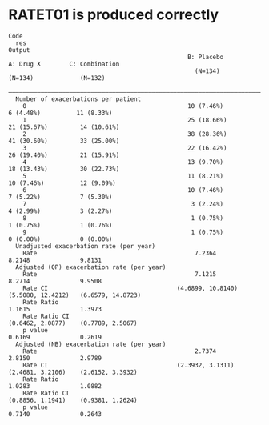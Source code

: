# RATET01 is produced correctly

    Code
      res
    Output
                                                      B: Placebo           A: Drug X        C: Combination  
                                                        (N=134)             (N=134)             (N=132)     
      ——————————————————————————————————————————————————————————————————————————————————————————————————————
      Number of exacerbations per patient                                                                   
        0                                             10 (7.46%)           6 (4.48%)          11 (8.33%)    
        1                                             25 (18.66%)         21 (15.67%)         14 (10.61%)   
        2                                             38 (28.36%)         41 (30.60%)         33 (25.00%)   
        3                                             22 (16.42%)         26 (19.40%)         21 (15.91%)   
        4                                             13 (9.70%)          18 (13.43%)         30 (22.73%)   
        5                                             11 (8.21%)          10 (7.46%)          12 (9.09%)    
        6                                             10 (7.46%)           7 (5.22%)           7 (5.30%)    
        7                                              3 (2.24%)           4 (2.99%)           3 (2.27%)    
        8                                              1 (0.75%)           1 (0.75%)           1 (0.76%)    
        9                                              1 (0.75%)           0 (0.00%)           0 (0.00%)    
      Unadjusted exacerbation rate (per year)                                                               
        Rate                                            7.2364              8.2148              9.8131      
      Adjusted (QP) exacerbation rate (per year)                                                            
        Rate                                            7.1215              8.2714              9.9508      
        Rate CI                                    (4.6899, 10.8140)   (5.5080, 12.4212)   (6.6579, 14.8723)
        Rate Ratio                                                          1.1615              1.3973      
        Rate Ratio CI                                                  (0.6462, 2.0877)    (0.7789, 2.5067) 
        p value                                                             0.6169              0.2619      
      Adjusted (NB) exacerbation rate (per year)                                                            
        Rate                                            2.7374              2.8150              2.9789      
        Rate CI                                    (2.3932, 3.1311)    (2.4681, 3.2106)    (2.6152, 3.3932) 
        Rate Ratio                                                          1.0283              1.0882      
        Rate Ratio CI                                                  (0.8856, 1.1941)    (0.9381, 1.2624) 
        p value                                                             0.7140              0.2643      

